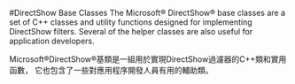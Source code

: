 ﻿#DirectShow Base Classes
The Microsoft® DirectShow® base classes are a set of C++ classes and utility
functions designed for implementing DirectShow filters. Several of the helper
classes are also useful for application developers.

Microsoft®DirectShow®基類是一組用於實現DirectShow過濾器的C++類和實用函數，
它也包含了一些對應用程序開發人員有用的輔助類。
